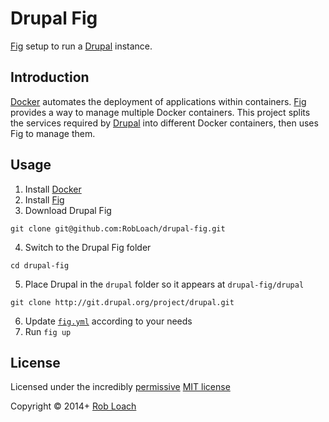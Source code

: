 # Drupal Fig

[Fig](http://fig.sh) setup to run a [Drupal](http://drupal.org) instance.


## Introduction

[Docker](http://docker.com) automates the deployment of applications within
containers. [Fig](http://fig.sh) provides a way to manage multiple Docker
containers. This project splits the services required by
[Drupal](http://drupal.org) into different Docker containers, then uses Fig
to manage them.


## Usage

1. Install [Docker](http://docker.com)
2. Install [Fig](http://fig.sh)
3. Download Drupal Fig
  ```
  git clone git@github.com:RobLoach/drupal-fig.git
  ```
4. Switch to the Drupal Fig folder
  ```
  cd drupal-fig
  ```
5. Place Drupal in the `drupal` folder so it appears at `drupal-fig/drupal`
  ```
  git clone http://git.drupal.org/project/drupal.git
  ```
6. Update [`fig.yml`](fig.yml) according to your needs
7. Run `fig up`


## License

Licensed under the incredibly [permissive](http://en.wikipedia.org/wiki/Permissive_free_software_licence) [MIT license](http://creativecommons.org/licenses/MIT/)

Copyright &copy; 2014+ [Rob Loach](http://robloach.net)
